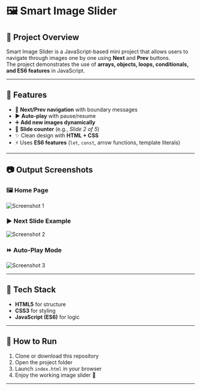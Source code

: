 # 🖼️ Smart Image Slider

## 📌 Project Overview
Smart Image Slider is a JavaScript-based mini project that allows users to navigate through images one by one using **Next** and **Prev** buttons.  
The project demonstrates the use of **arrays, objects, loops, conditionals, and ES6 features** in JavaScript.

---

## 🚀 Features
- 🔄 **Next/Prev navigation** with boundary messages  
- ▶️ **Auto-play** with pause/resume  
- ➕ **Add new images dynamically**  
- 🔢 **Slide counter** (e.g., *Slide 2 of 5*)  
- ✨ Clean design with **HTML + CSS**  
- ⚡ Uses **ES6 features** (`let`, `const`, arrow functions, template literals)

---

## 📷 Output Screenshots

### 🖼️ Home Page
![Screenshot 1](screenshots/screenshot1.png)

### ▶️ Next Slide Example
![Screenshot 2](screenshots/screenshot2.png)

### ⏩ Auto-Play Mode
![Screenshot 3](screenshots/screenshot3.png)

---

## 🧩 Tech Stack
- **HTML5** for structure  
- **CSS3** for styling  
- **JavaScript (ES6)** for logic  

---

## 📝 How to Run
1. Clone or download this repository  
2. Open the project folder  
3. Launch `index.html` in your browser  
4. Enjoy the working image slider 🎉  

---